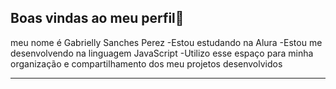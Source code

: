 ## Boas vindas ao meu perfil💙

meu nome é Gabrielly Sanches Perez
-Estou estudando na Alura
-Estou me desenvolvendo na linguagem JavaScript
-Utilizo esse espaço para minha organização e compartilhamento dos meu projetos desenvolvidos


****

